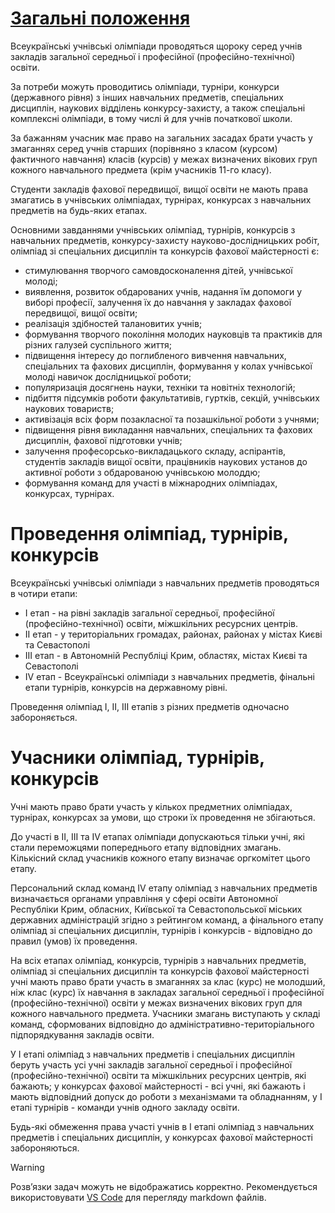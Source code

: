 # [Загальні положення](https://zakon.rada.gov.ua/laws/show/z1318-11)
Всеукраїнські учнівські олімпіади проводяться щороку серед учнів закладів загальної середньої і професійної (професійно-технічної) освіти.

За потреби можуть проводитись олімпіади, турніри, конкурси (державного рівня) з інших навчальних предметів, спеціальних дисциплін, наукових відділень конкурсу-захисту, а також спеціальні комплексні олімпіади, в тому числі й для учнів початкової школи.

За бажанням учасник має право на загальних засадах брати участь у змаганнях серед учнів старших (порівняно з класом (курсом) фактичного навчання) класів (курсів) у межах визначених вікових груп кожного навчального предмета (крім учасників 11-го класу).

Студенти закладів фахової передвищої, вищої освіти не мають права змагатись в учнівських олімпіадах, турнірах, конкурсах з навчальних предметів на будь-яких етапах.

Основними завданнями учнівських олімпіад, турнірів, конкурсів з навчальних предметів, конкурсу-захисту науково-дослідницьких робіт, олімпіад зі спеціальних дисциплін та конкурсів фахової майстерності є:
- стимулювання творчого самовдосконалення дітей, учнівської молоді;
- виявлення, розвиток обдарованих учнів, надання їм допомоги у виборі професії, залучення їх до навчання у закладах фахової передвищої, вищої освіти;
- реалізація здібностей талановитих учнів;
- формування творчого покоління молодих науковців та практиків для різних галузей суспільного життя;
- підвищення інтересу до поглибленого вивчення навчальних, спеціальних та фахових дисциплін, формування у колах учнівської молоді навичок дослідницької роботи;
- популяризація досягнень науки, техніки та новітніх технологій;
- підбиття підсумків роботи факультативів, гуртків, секцій, учнівських наукових товариств;
- активізація всіх форм позакласної та позашкільної роботи з учнями;
- підвищення рівня викладання навчальних, спеціальних та фахових дисциплін, фахової підготовки учнів;
- залучення професорсько-викладацького складу, аспірантів, студентів закладів вищої освіти, працівників наукових установ до активної роботи з обдарованою учнівською молоддю;
- формування команд для участі в міжнародних олімпіадах, конкурсах, турнірах.

# Проведення олімпіад, турнірів, конкурсів
Всеукраїнські учнівські олімпіади з навчальних предметів проводяться в чотири етапи:
- I етап - на рівні закладів загальної середньої, професійної (професійно-технічної) освіти, міжшкільних ресурсних центрів.
- II етап - у територіальних громадах, районах, районах у містах Києві та Севастополі
- III етап - в Автономній Республіці Крим, областях, містах Києві та Севастополі
- IV етап - Всеукраїнські олімпіади з навчальних предметів, фінальні етапи турнірів, конкурсів на державному рівні.

Проведення олімпіад I, II, III етапів з різних предметів одночасно забороняється.
# Учасники олімпіад, турнірів, конкурсів

Учні мають право брати участь у кількох предметних олімпіадах, турнірах, конкурсах за умови, що строки їх проведення не збігаються.

До участі в II, III та IV етапах олімпіади допускаються тільки учні, які стали переможцями попереднього етапу відповідних змагань. Кількісний склад учасників кожного етапу визначає оргкомітет цього етапу.

Персональний склад команд IV етапу олімпіад з навчальних предметів визначається органами управління у сфері освіти Автономної Республіки Крим, обласних, Київської та Севастопольської міських державних адміністрацій згідно з рейтингом команд, а фінального етапу олімпіад зі спеціальних дисциплін, турнірів і конкурсів - відповідно до правил (умов) їх проведення.

На всіх етапах олімпіад, конкурсів, турнірів з навчальних предметів, олімпіад зі спеціальних дисциплін та конкурсів фахової майстерності учні мають право брати участь в змаганнях за клас (курс) не молодший, ніж клас (курс) їх навчання в закладах загальної середньої і професійної (професійно-технічної) освіти у межах визначених вікових груп для кожного навчального предмета. Учасники змагань виступають у складі команд, сформованих відповідно до адміністративно-територіального підпорядкування закладів освіти.

У I етапі олімпіад з навчальних предметів і спеціальних дисциплін беруть участь усі учні закладів загальної середньої і професійної (професійно-технічної) освіти та міжшкільних ресурсних центрів, які бажають; у конкурсах фахової майстерності - всі учні, які бажають і мають відповідний допуск до роботи з механізмами та обладнанням, у I етапі турнірів - команди учнів одного закладу освіти.

Будь-які обмеження права участі учнів в I етапі олімпіад з навчальних предметів і спеціальних дисциплін, у конкурсах фахової майстерності забороняються.

> [!WARNING]
> Розв’язки задач можуть не відображатись корректно. Рекомендується використовувати [VS Code](https://code.visualstudio.com/) для перегляду markdown файлів.
